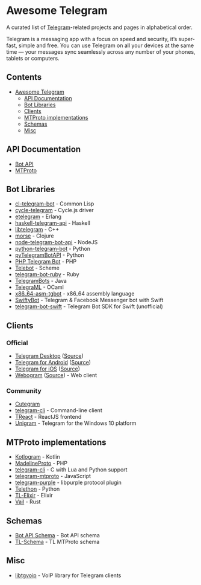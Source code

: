 # Awesome Telegram

A curated list of [Telegram](https://telegram.org)-related projects and pages in alphabetical order.

Telegram is a messaging app with a focus on speed and security, it’s super-fast, simple and free. You can use Telegram on all your devices at the same time — your messages sync seamlessly across any number of your phones, tablets or computers.

## Contents

- [Awesome Telegram](#awesome-telegram)
  - [API Documentation](#api-documentation)
  - [Bot Libraries](#bot-libraries)
  - [Clients](#clients)
  - [MTProto implementations](#mtproto-implementations)
  - [Schemas](#schemas)
  - [Misc](#misc)

## API Documentation
* [Bot API](https://core.telegram.org/bots/api)
* [MTProto](https://core.telegram.org/mtproto)

## Bot Libraries

* [cl-telegram-bot](https://github.com/sovietspaceship/cl-telegram-bot) - Common Lisp
* [cycle-telegram](https://github.com/goodmind/cycle-telegram) - Cycle.js driver
* [etelegram](https://github.com/tnt-dev/etelegram) - Erlang
* [haskell-telegram-api](http://github.com/klappvisor/haskell-telegram-api) - Haskell
* [libtelegram](https://github.com/slowriot/libtelegram) - C++
* [morse](https://github.com/Otann/morse) - Clojure
* [node-telegram-bot-api](https://github.com/yagop/node-telegram-bot-api) - NodeJS
* [python-telegram-bot](https://github.com/python-telegram-bot/python-telegram-bot) - Python
* [pyTelegramBotAPI](https://github.com/eternnoir/pyTelegramBotAPI/) - Python
* [PHP Telegram Bot](https://github.com/php-telegram-bot/core) - PHP
* [Telebot](https://github.com/KnairdA/Telebot) - Scheme
* [telegram-bot-ruby](https://github.com/atipugin/telegram-bot-ruby) - Ruby
* [TelegramBots](https://github.com/rubenlagus/TelegramBots) - Java
* [TelegraML](https://github.com/nv-vn/TelegraML) - OCaml
* [x86_64-asm-tgbot](https://github.com/StefanoBelli/x86_64-asm-tgbot) - x86_64 assembly language
* [SwiftyBot](https://github.com/FabrizioBrancati/SwiftyBot) - Telegram & Facebook Messenger bot with Swift
* [telegram-bot-swift](https://github.com/zmeyc/telegram-bot-swift) - Telegram Bot SDK for Swift (unofficial)

## Clients

### Official
* [Telegram Desktop](https://desktop.telegram.org) ([Source](https://github.com/telegramdesktop/tdesktop))
* [Telegram for Android](https://play.google.com/store/apps/details?id=org.telegram.messenger) ([Source](https://github.com/DrKLO/Telegram))
* [Telegram for iOS](https://itunes.apple.com/gb/app/telegram-messenger/id686449807?mt=8) ([Source](https://github.com/peter-iakovlev/Telegram))
* [Webogram](https://web.telegram.org) ([Source](https://github.com/zhukov/webogram)) - Web client

### Community
* [Cutegram](http://aseman.co/en/products/cutegram/)
* [telegram-cli](https://github.com/vysheng/tg) - Command-line client
* [TReact](https://github.com/goodmind/treact) - ReactJS frontend
* [Unigram](https://github.com/UnigramDev/Unigram) - Telegram for the Windows 10 platform

## MTProto implementations

* [Kotlogram](https://github.com/badoualy/kotlogram) - Kotlin
* [MadelineProto](https://github.com/danog/MadelineProto) - PHP
* [telegram-cli](https://github.com/vysheng/tg) - C with Lua and Python support
* [telegram-mtproto](https://github.com/zerobias/telegram-mtproto) - JavaScript
* [telegram-purple](https://github.com/majn/telegram-purple) - libpurple protocol plugin
* [Telethon](https://github.com/LonamiWebs/Telethon) - Python
* [TL-Elixir](https://gitlab.com/snippets/1664390) - Elixir
* [Vail](https://github.com/JuanPotato/Vail) - Rust

## Schemas
* [Bot API Schema](https://github.com/tranql/telegram-bot-api-schema) - Bot API schema
* [TL-Schema](https://github.com/stek29/tl-schema) - TL MTProto schema

## Misc
* [libtgvoip](https://github.com/grishka/libtgvoip) - VoIP library for Telegram clients
